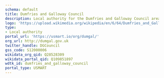 ```yaml
---
schema: default
title: Dumfries and Galloway Council
description: Local authority for the Dumfries and Galloway Council area 
logo: 'https://upload.wikimedia.org/wikipedia/en/6/64/Dumfries_and_Galloway_Council.svg'
type:
- Local authority
portal_url: 'https://usmart.io/org/dumgal/'
org_url: http://dumgal.gov.uk
twitter_handle: DGCouncil
gss_code: S12000006
wikidata_org_qid: Q28528309
wikidata_portal_qid: Q109851897
wdtk_id: dumfries_and_galloway_council
portal_type: USMART
---
```

